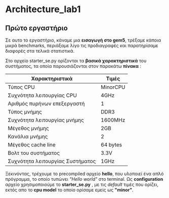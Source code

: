 # Architecture_lab1

## Πρώτο εργαστήριο

Σε αυτο το εργαστήριο, κάναμε μια **εισαγωγή στο gem5**, τρέξαμε κάποια μικρά benchmarks, περιάξαμε λίγο τις προδιαγραφές και παρατηρίσαμε διαφορές στα τελικά στατιστικά. 

Στο αρχείο starter_se.py ορίζονται τα **βασικά χαρακτηριστικά** του συστήματος, τα οποία παρουσιάζονται στον παρακάτω **πίνακα** :

| Χαρακτηριστικά | Τιμές |
|   --- | ---|              
| Τύπος CPU | MinorCPU |
| Συχνότητα λειτουργίας CPU | 4GHz |
| Αριθμός πυρήνων επεξεργαστή | 1 |
| Τύπος μνήμης | DDR3 |
| Συχνότητα λειτουργίας μνήμης | 1600ΜΗz |
| Μέγεθος μνήμης | 2GB |
| Κανάλια μνήμης | 2 |
| Μέγεθος cache line | 64 bytes |
| Βολτ του συστήματος | 3.3V |
| Συχνότητα λειτουργίας Συστήματος | 1GHz |











Ξεκινόντας, τρέχουμε το precompiled αρχείο **hello**, που υλοποιεί ένα απλό πρόγραμμα, το οποίο τυπώνει _"Hello world"_ στο terminal. Ως **configuration** αρχείο χρησιμοποιούμε το **starter_se.py** , με τις _default_ τιμές που ορίζει, εκτός απο το **cpu model** το οποίο ορίσαμε εμείς ως **"minor"**.

